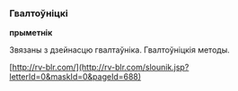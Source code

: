 ### Гвалтоўніцкі
**прыметнік**

Звязаны з дзейнасцю гвалтаўніка. Гвалтоўніцкія методы.

<a rel="author">[http://rv-blr.com/](http://rv-blr.com/slounik.jsp?letterId=0&maskId=0&pageId=688)</a>
